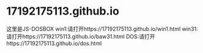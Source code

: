# 17192175113.github.io
这里是JS-DOSBOX
win1:请打开https://17192175113.github.io/win1.html
win31:请打开https://17192175113.github.io/baw31.html
DOS:请打开https://17192175113.github.io/dos.html
